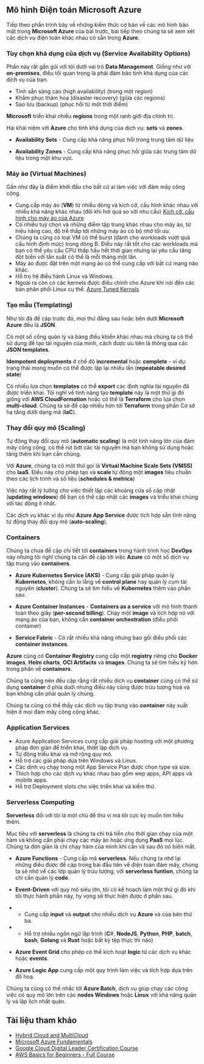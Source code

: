 ## Mô hình Điện toán Microsoft Azure

Tiếp theo phần trình bày về những kiếm thức cơ bản về các mô hình bảo mật trong **Microsoft Azure** của bài trước, bài tiếp theo chúng ta sẽ xem xét các dịch vụ điện toán khác nhau có sẵn trong **Azure**.

### Tùy chọn khả dụng của dịch vụ (Service Availability Options)

Phần này rất gần gũi với tôi dưới vai trò **Data Management**. Giống như với **on-premises**, điều tối quan trọng là phải đảm bảo tính khả dụng của các dịch vụ của bạn.

- Tính sẵn sàng cao (high availability) (trong một region)
- Khắm phục thảm hoạ (disaster recovery) (giữa các regions)
- Sao lưu (backup) (phục hồi từ một thời điểm)

**Microsoft** triển khai nhiều **regions** trong một ranh giới địa chính trị.

Hai khái niệm với **Azure** cho tính khả dụng của dịch vụ: **sets** và **zones**.

- **Availability Sets** - Cung cấp khả năng phục hồi trong trung tâm dữ liệu

- **Availability Zones** - Cung cấp khả năng phục hồi giữa các trung tâm dữ liệu trong một khu vực.

### Máy ảo (Virtual Machines)

Gần như đây là điểm khởi đầu cho bất cứ ai làm việc với đám mây công cộng.

- Cung cấp máy ảo (**VM**) từ nhiều dòng và kích cỡ, cấu hình khác nhau với nhiều khả năng khác nhau (đôi khi hơi quá so với nhu cầu) [Kích cỡ, cấu hình cho máy ảo của Azure](https://docs.microsoft.com/en-us/azure/virtual-machines/sizes)
- Có nhiều tuỳ chọn và những điểm tập trung khác nhau cho máy ảo, từ hiệu năng cao, độ trễ thấp tới những máy ảo có bộ nhớ tối ưu.
- Chúng ta cũng có loại VM có thể burst (dành cho workloads vượt quá cấu hình định mức) trong dòng B. Điều này rất tốt cho các workloads mà bạn có thể yêu cầu CPU thấp hầu hết thời gian nhưng lại yêu cầu tăng đột biến với tần suất có thể là mỗi tháng một lần.
- Máy ảo được đặt trên một mạng ảo có thể cung cấp với bất cứ mạng nào khác.
- Hỗ trọ hệ điều hành Linux và Windows.
- Ngoài ra còn có các kernels được điều chỉnh cho Azure khi nói đến các bản phân phối Linux cụ thể. [Azure Tuned Kernals](https://docs.microsoft.com/en-us/azure/virtual-machines/linux/endorsed-distros#azure-tuned-kernels)

### Tạo mẫu (Templating)

Như tôi đã đề cập trước đó, mọi thứ đằng sau hoặc bên dưới **Microsoft Azure** đều là **JSON**.

Có một số cổng quản lý và bảng điều khiển khác nhau mà chúng ta có thể sử dụng để tạo tài nguyên của mình, cách được ưu tiên là thông qua các **JSON templates**.

**Idempotent deployments** ở chế độ **incremental** hoặc **complete** - ví dụ: trạng thái mong muốn có thể được lặp lại nhiều lần (**repeatable desired state**)

Có nhiều lựa chọn **templates** có thể **export** các định nghĩa tài nguyên đã được triển khai. 
Tôi nghĩ về tính năng tạo **template** này là một thứ gì đó giống với **AWS CloudFormation** hoặc có thể là **Terraform** cho lựa chọn **multi-cloud**. Chúng ta sẽ đề cập nhiều hơn tới **Terraform** trong phần Cơ sở hạ tầng dưới dạng mã (**IaC**).

### Thay đổi quy mô (Scaling)

Tự động thay đổi quy mô (**automatic scaling**) là một tính năng lớn của đám mây công cộng, có thể rút bớt các tài nguyên mà bạn không sử dụng hoặc tăng thêm khi bạn cần chúng.

Với **Azure**, chúng ta có một thứ gọi là **Virtual Machine Scale Sets (VMSS)** cho **IaaS**. Điều này cho phép tạo và **scale** tự động một **images** tiêu chuẩn theo các lịch trình và số liệu (**schedules & metrics**)

Việc này rất lý tưởng cho việc thiết lập các khoảng cửa sổ cập nhật (**updating windows**) để bạn có thể cập nhật các **images** và triểu khai chúng với tác động ít nhất.

Các dịch vụ khác ví dụ như **Azure App Service** được tích hợp sẵn tính năng tự động thay đổi quy mô (**auto-scaling**).

### Containers

Chúng ta chưa đề cập chi tiết tới **containers** trong hành trình học **DevOps** này nhưng tôi nghĩ chúng ta cần đề cập tới việc **Azure** có một số dịch vụ tập trung vào **containers**. 

- **Azure Kubernetes Service (AKS)** - Cung cấp giải pháp quản lý **Kubernetes**, không cần lo lắng về **control plane** hay quản lý cụm tài nguyên (**cluster**). Chúng ta sẽ tìm hiểu về **Kubernetes** thêm vào phần sau.

- **Azure Container Instances** - **Containers as a service** với mô hình thanh toán theo giây (**per-second billing**). Chạy một **image** và tích hợp nó với mạng ảo của bạn, không cần **container orchestration** (điều phối container)

- **Service Fabric** - Có rất nhiều khả năng nhưng bao gồi điều phối các **container instances**.

**Azure** cũng có **Container Registry** cung cấp một **registry** riêng cho **Docker images**, **Helm charts**, **OCI Artifacts** và **images**. Chúng ta sẽ tìm hiểu kỹ hơn trong phần về **containers**.

Chúng ta cũng nên đều cập rằng rất nhiều dịch vụ **container** cũng có thể sử dụng **container** ở phía dưới nhưng điều này cũng được trừu tượng hoá và bạn không cần phải quản lý chúng.

Chúng ta cũng có thể thấy các dịch vụ tập trung vào **container** này xuất hiện ở mọi đám mây công cộng khác.

### Application Services

- Azure Application Services cung cấp giải pháp hosting với một phương pháp đơn giản để triển khai, thiết lập dịch vụ.
- Tự động triểu khai và mở rộng quy mô.
- Hỗ trợ các giải pháp dựa trên Windows và Linux.
- Các dịnh vụ chạy trong một App Service Plan được chọn type và size.
- Thích hợp cho các dịch vụ khác nhau bao gồm wep apps, API apps và mobile apps.
- Hỗ trợ Deployment slots cho việc triển khai và kiểm thử.

### Serverless Computing

**Serverless** đối với tôi là một chủ đề thú vị mà tôi cực kỳ muốn tìm hiểu thêm.

Mục tiêu với **serverless** là chúng ta chỉ trả tiền cho thời gian chạy của một hàm và không cần phải chạy các máy ảo hoặc ứng dụng **PaaS** mọi lúc. Chúng ta đơn giản là chỉ chạy hàm của mình khi cần và sau đó nó biến mất.

- **Azure Functions** - Cung cấp mã **serverless**. Nếu chúng ta nhớ lại những điều được đề cập trong bài đầu tiên về điện toán đám mây, chúng ta sẽ nhớ về các lớp quản lý trừu tượng, với **serverless funtion**, chúng ta chỉ cần quản lý **code**.

- **Event-Driven** với quy mô siêu lớn, tôi có kế hoạch làm một thứ gì đó khi tôi thực hành phần này, hy vọng sẽ thực hiện được ở phần sau.

- - Cung cấp **input** và **output** cho nhiều dịch vụ **Azure** và của bên thứ ba.

- - Hỗ trợ nhiều ngôn ngữ lập trình (**C**#, **NodeJS**, **Python**, **PHP**, **batch**, **bash**, **Golang** và **Rust** hoặc bất kỳ tệp thực thi nào)

- **Azure Event Grid** cho phép có thể kích hoạt **logic** từ các dịch vụ khác hoặc **events**.

- **Azure Logic App** cung cấp một quy trình làm việc và tích hợp dựa trên đồ hoạ.

Chúng ta cũng có thể nhắc tới **Azure Batch**, dịch vụ giúp chạy các công việc có quy mô lớn trên các **nodes Windows** hoặc **Linux** với khả năng quản lý và lập lịch nhất quán.

## Tài liệu tham khảo

- [Hybrid Cloud and MultiCloud](https://www.youtube.com/watch?v=qkj5W98Xdvw)
- [Microsoft Azure Fundamentals](https://www.youtube.com/watch?v=NKEFWyqJ5XA&list=WL&index=130&t=12s)
- [Google Cloud Digital Leader Certification Course](https://www.youtube.com/watch?v=UGRDM86MBIQ&list=WL&index=131&t=10s)
- [AWS Basics for Beginners - Full Course](https://www.youtube.com/watch?v=ulprqHHWlng&t=5352s)